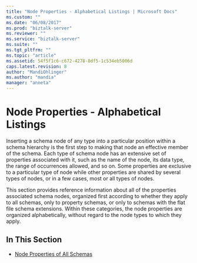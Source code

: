 ```yaml
---
title: "Node Properties - Alphabetical Listings | Microsoft Docs"
ms.custom: ""
ms.date: "06/08/2017"
ms.prod: "biztalk-server"
ms.reviewer: ""
ms.service: "biztalk-server"
ms.suite: ""
ms.tgt_pltfrm: ""
ms.topic: "article"
ms.assetid: 54f5f1c6-c672-4278-8df5-1c534eb5006d
caps.latest.revision: 8
author: "MandiOhlinger"
ms.author: "mandia"
manager: "anneta"
---
```

# Node Properties - Alphabetical Listings
Inserting a schema node of any type into a particular position within a schema hierarchy is the first step to making that node an effective member of the schema. Each type of schema node has an extensive set of properties associated with it, such as the name of the node, its data type, the range of occurrences allowed, and so on. Some properties are exclusive to a particular type of node while other properties are shared by several types of nodes, or in a few cases, most or all types of nodes.  
  
 This section provides reference information about all of the properties associated schema nodes, organized first according to whether they apply to all schemas, only to property schemas, or only to schemas with the flat file schema extensions. Within these categories, the node properties are organized alphabetically, without regard to the node types to which they apply.  
  
## In This Section  
  
-   [Node Properties of All Schemas](../core/node-properties-of-all-schemas.md)  
